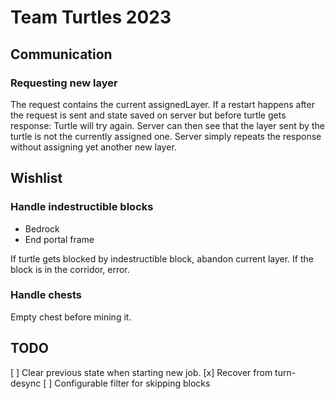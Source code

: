 # Team Turtles 2023



## Communication


### Requesting new layer

The request contains the current assignedLayer.
If a restart happens after the request is sent and state saved on server but before turtle gets response:
    Turtle will try again.
    Server can then see that the layer sent by the turtle is not the currently assigned one.
    Server simply repeats the response without assigning yet another new layer.



## Wishlist

### Handle indestructible blocks

- Bedrock
- End portal frame

If turtle gets blocked by indestructible block, abandon current layer.
If the block is in the corridor, error.


### Handle chests

Empty chest before mining it.



## TODO

[ ] Clear previous state when starting new job.
[x] Recover from turn-desync
[ ] Configurable filter for skipping blocks
